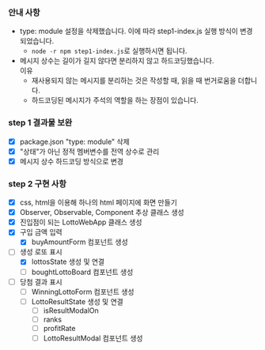 ### 안내 사항
* type: module 설정을 삭제했습니다. 이에 따라 step1-index.js 실행 방식이 변경되었습니다.
  * ```node -r npm step1-index.js```로 실행하시면 됩니다.
* 메시지 상수는 길이가 길지 않다면 분리하지 않고 하드코딩했습니다.  
  이유
  * 재사용되지 않는 메시지를 분리하는 것은 작성할 때, 읽을 때 번거로움을 더합니다.
  * 하드코딩된 메시지가 주석의 역할을 하는 장점이 있습니다.

### step 1 결과물 보완
- [x] package.json "type: module" 삭제
- [x] "상태"가 아닌 정적 멤버변수를 전역 상수로 관리
- [x] 메시지 상수 하드코딩 방식으로 변경

### step 2 구현 사항
- [x] css, html을 이용해 하나의 html 페이지에 화면 만들기  
- [x] Observer, Observable, Component 추상 클래스 생성
- [x] 진입점이 되는 LottoWebApp 클래스 생성
- [x] 구입 금액 입력 
  - [x] buyAmountForm 컴포넌트 생성
- [ ] 생성 로또 표시
  - [x] lottosState 생성 및 연결
  - [ ] boughtLottoBoard 컴포넌트 생성
- [ ] 당첨 결과 표시
  - [ ] WinningLottoForm 컴포넌트 생성
  - [ ] LottoResultState 생성 및 연결
    - [ ] isResultModalOn
    - [ ] ranks
    - [ ] profitRate
    - [ ] LottoResultModal 컴포넌트 생성